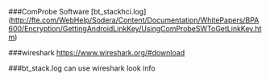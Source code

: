 ###ComProbe Software
[bt_stackhci.log]
(http://fte.com/WebHelp/Sodera/Content/Documentation/WhitePapers/BPA600/Encryption/GettingAndroidLinkKey/UsingComProbeSWToGetLinkKey.htm)

###wireshark
https://www.wireshark.org/#download


###bt_stack.log
can use wireshark look info 
